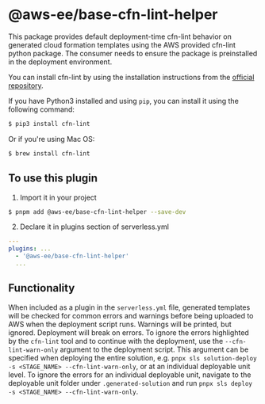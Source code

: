 # @aws-ee/base-cfn-lint-helper

This package provides default deployment-time cfn-lint behavior on generated cloud formation templates using the AWS provided cfn-lint python package.
The consumer needs to ensure the package is preinstalled in the deployment environment.

You can install cfn-lint by using the installation instructions from the [official repository](https://github.com/aws-cloudformation/cfn-python-lint).

If you have Python3 installed and using `pip`, you can install it using the following command:

```bash
$ pip3 install cfn-lint
```

Or if you're using Mac OS:

```bash
$ brew install cfn-lint
```

## To use this plugin

1. Import it in your project

```bash
$ pnpm add @aws-ee/base-cfn-lint-helper --save-dev
```

2. Declare it in plugins section of serverless.yml

```yaml
---
plugins: ...
  - '@aws-ee/base-cfn-lint-helper'
  ...
```

## Functionality

When included as a plugin in the `serverless.yml` file, generated templates will be checked for common errors and warnings before being uploaded to AWS when the deployment script runs.
Warnings will be printed, but ignored. Deployment will break on errors.
To ignore the errors highlighted by the `cfn-lint` tool and to continue with the deployment, use the `--cfn-lint-warn-only` argument to the deployment script.
This argument can be specified when deploying the entire solution, e.g. `pnpx sls solution-deploy -s <STAGE_NAME> --cfn-lint-warn-only`, or at an individual deployable unit level.
To ignore the errors for an individual deployable unit, navigate to the deployable unit folder under `.generated-solution` and run `pnpx sls deploy -s <STAGE_NAME> --cfn-lint-warn-only`.
